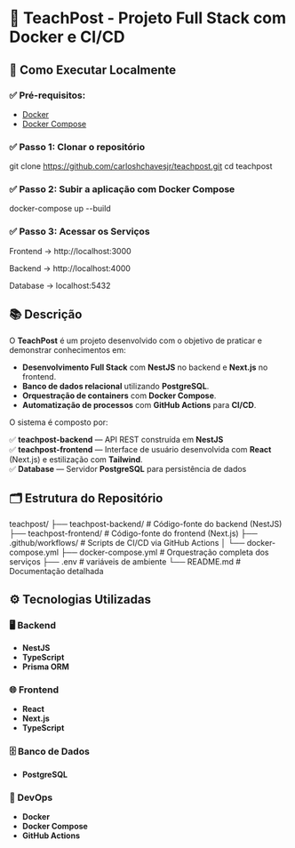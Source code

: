 # 📝 TeachPost - Projeto Full Stack com Docker e CI/CD 

## 🚀 Como Executar Localmente  

### ✅ Pré-requisitos:  
- [Docker](https://www.docker.com/)  
- [Docker Compose](https://docs.docker.com/compose/)  

### ✅ Passo 1: Clonar o repositório  

git clone https://github.com/carloshchavesjr/teachpost.git
cd teachpost

### ✅ Passo 2: Subir a aplicação com Docker Compose 

docker-compose up --build

### ✅ Passo 3: Acessar os Serviços 

Frontend → http://localhost:3000

Backend → http://localhost:4000

Database → localhost:5432

## 📚 Descrição  

O **TeachPost** é um projeto desenvolvido com o objetivo de praticar e demonstrar conhecimentos em:  

- **Desenvolvimento Full Stack** com **NestJS** no backend e **Next.js** no frontend.  
- **Banco de dados relacional** utilizando **PostgreSQL**.  
- **Orquestração de containers** com **Docker Compose**.  
- **Automatização de processos** com **GitHub Actions** para **CI/CD**.  

O sistema é composto por:  

✅ **teachpost-backend** — API REST construída em **NestJS**  
✅ **teachpost-frontend** — Interface de usuário desenvolvida com **React** (Next.js) e estilização com **Tailwind**.  
✅ **Database** — Servidor **PostgreSQL** para persistência de dados  


## 🗂️ Estrutura do Repositório  

teachpost/
├── teachpost-backend/ # Código-fonte do backend (NestJS)
├── teachpost-frontend/ # Código-fonte do frontend (Next.js)
├── .github/workflows/ # Scripts de CI/CD via GitHub Actions
│ └── docker-compose.yml
├── docker-compose.yml # Orquestração completa dos serviços
├── .env # variáveis de ambiente
└── README.md # Documentação detalhada


## ⚙️ Tecnologias Utilizadas  

### 🖥️ Backend  
- **NestJS**  
- **TypeScript**  
- **Prisma ORM**  

### 🌐 Frontend  
- **React**  
- **Next.js**  
- **TypeScript**  

### 🗄️ Banco de Dados  
- **PostgreSQL**  

### 🐳 DevOps  
- **Docker**  
- **Docker Compose**  
- **GitHub Actions**  




